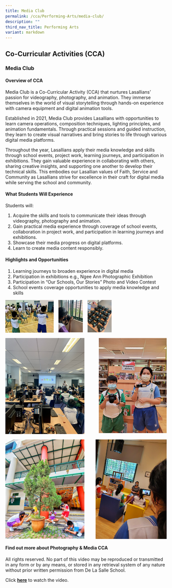 ```yaml
---
title: Media Club
permalink: /cca/Performing-Arts/media-club/
description: ""
third_nav_title: Performing Arts
variant: markdown
---
```

## Co-Curricular&nbsp;Activities&nbsp;(CCA)

### Media Club
#### Overview of CCA 

Media Club is a Co-Curricular Activity (CCA) that nurtures Lasallians’ passion for videography, photography, and animation. They immerse themselves in the world of visual storytelling through hands-on experience with camera equipment and digital animation tools. 

Established in 2021, Media Club provides Lasallians with opportunities to learn camera operations, composition techniques, lighting principles, and animation fundamentals. Through practical sessions and guided instruction, they learn to create visual narratives and bring stories to life through various digital media platforms. 

Throughout the year, Lasallians apply their media knowledge and skills through school events, project work, learning journeys, and participation in exhibitions. They gain valuable experience in collaborating with others, sharing creative insights, and supporting one another to develop their technical skills. This embodies our Lasallian values of Faith, Service and Community as Lasallians strive for excellence in their craft for digital media while serving the school and community. 

#### What Students Will Experience 

Students will: 
1. Acquire the skills and tools to communicate their ideas through videography, photography and animation.
2. Gain practical media experience through coverage of school events, collaboration in project work, and participation in learning journeys and exhibitions.
3. Showcase their media progress on digital platforms.
4. Learn to create media content responsibly. 

#### Highlights and Opportunities 
1. Learning journeys to broaden experience in digital media 
2. Participation in exhibitions e.g., Ngee Ann Photographic Exhibition 
3. Participation in “Our Schools, Our Stories” Photo and Video Contest
4. School events coverage opportunities to apply media knowledge and skills

<img src="/images/Media 1.jpeg" style="width:30%;margin-right:15px;" align="left">
<img src="/images/Media 2.jpeg" style="width:15%;margin-right:15px;" align="left">
<img src="/images/Media 3.jpeg" style="width:15%;margin-right:15px;" align="left">
<br clear="left"><br>
<img src="/images/Media 4.jpeg" style="width:49%" align="left">
<img src="/images/media 5.jpg" style="width:42%" align="right">
<br clear="left"><br>
<img src="/images/media 6.jpeg" style="width:49%" align="left">
<img src="/images/media 7.jpg" style="width:44%" align="right">
<br clear="left">

#### Find out more about Photography &amp; Media CCA

All rights reserved. No part of this video may be reproduced or transmitted in any form or by any means, or stored in any retrieval system of any nature without prior written permission from De La Salle School.  
  
Click&nbsp;**[here](https://youtu.be/kpAP0NVWVAM)**&nbsp;to watch the video.